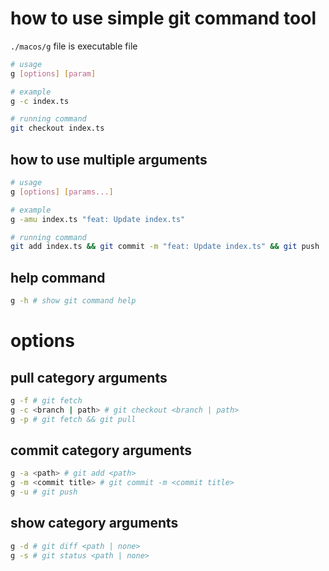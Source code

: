 # how to use simple git command tool

`./macos/g` file is executable file

```bash
# usage
g [options] [param]

# example
g -c index.ts

# running command
git checkout index.ts
```

## how to use multiple arguments

```bash
# usage
g [options] [params...]

# example
g -amu index.ts "feat: Update index.ts"

# running command
git add index.ts && git commit -m "feat: Update index.ts" && git push
```

## help command

```bash
g -h # show git command help
```

# options

## pull category arguments

```bash
g -f # git fetch
g -c <branch | path> # git checkout <branch | path>
g -p # git fetch && git pull
```

## commit category arguments

```bash
g -a <path> # git add <path>
g -m <commit title> # git commit -m <commit title>
g -u # git push
```

## show category arguments

```bash
g -d # git diff <path | none>
g -s # git status <path | none>
```
